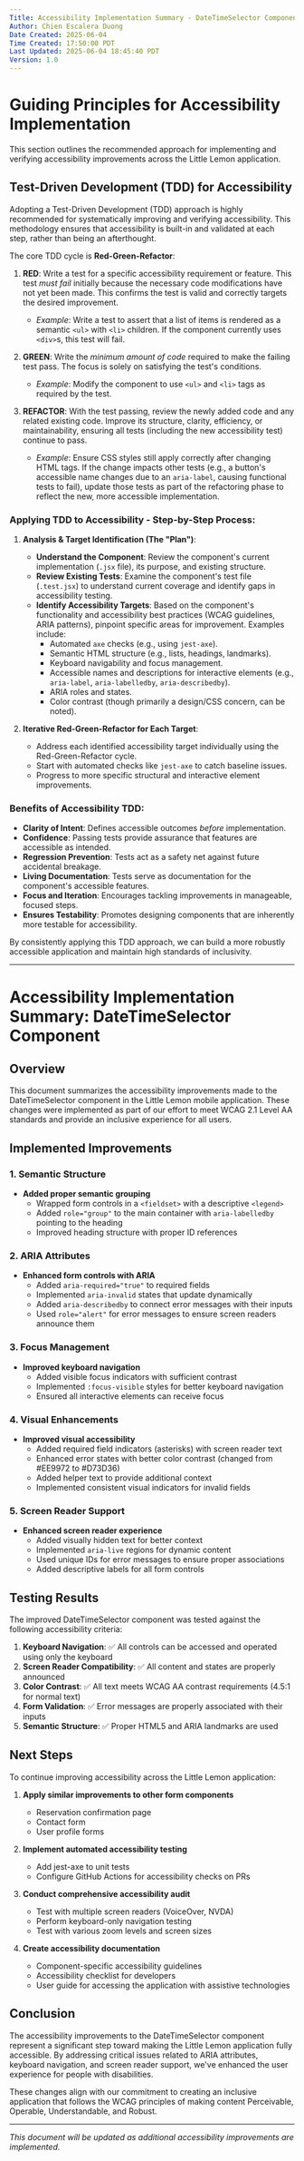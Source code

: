 ```yaml
---
Title: Accessibility Implementation Summary - DateTimeSelector Component
Author: Chien Escalera Duong
Date Created: 2025-06-04
Time Created: 17:50:00 PDT
Last Updated: 2025-06-04 18:45:40 PDT
Version: 1.0
---
```


# Guiding Principles for Accessibility Implementation

This section outlines the recommended approach for implementing and verifying accessibility improvements across the Little Lemon application.

## Test-Driven Development (TDD) for Accessibility

Adopting a Test-Driven Development (TDD) approach is highly recommended for systematically improving and verifying accessibility. This methodology ensures that accessibility is built-in and validated at each step, rather than being an afterthought.

The core TDD cycle is **Red-Green-Refactor**:

1.  **RED**: Write a test for a specific accessibility requirement or feature. This test *must fail* initially because the necessary code modifications have not yet been made. This confirms the test is valid and correctly targets the desired improvement.
    *   *Example*: Write a test to assert that a list of items is rendered as a semantic `<ul>` with `<li>` children. If the component currently uses `<div>`s, this test will fail.

2.  **GREEN**: Write the *minimum amount of code* required to make the failing test pass. The focus is solely on satisfying the test's conditions.
    *   *Example*: Modify the component to use `<ul>` and `<li>` tags as required by the test.

3.  **REFACTOR**: With the test passing, review the newly added code and any related existing code. Improve its structure, clarity, efficiency, or maintainability, ensuring all tests (including the new accessibility test) continue to pass.
    *   *Example*: Ensure CSS styles still apply correctly after changing HTML tags. If the change impacts other tests (e.g., a button's accessible name changes due to an `aria-label`, causing functional tests to fail), update those tests as part of the refactoring phase to reflect the new, more accessible implementation.

### Applying TDD to Accessibility - Step-by-Step Process:

1.  **Analysis & Target Identification (The "Plan")**:
    *   **Understand the Component**: Review the component's current implementation (`.jsx` file), its purpose, and existing structure.
    *   **Review Existing Tests**: Examine the component's test file (`.test.jsx`) to understand current coverage and identify gaps in accessibility testing.
    *   **Identify Accessibility Targets**: Based on the component's functionality and accessibility best practices (WCAG guidelines, ARIA patterns), pinpoint specific areas for improvement. Examples include:
        *   Automated `axe` checks (e.g., using `jest-axe`).
        *   Semantic HTML structure (e.g., lists, headings, landmarks).
        *   Keyboard navigability and focus management.
        *   Accessible names and descriptions for interactive elements (e.g., `aria-label`, `aria-labelledby`, `aria-describedby`).
        *   ARIA roles and states.
        *   Color contrast (though primarily a design/CSS concern, can be noted).

2.  **Iterative Red-Green-Refactor for Each Target**:
    *   Address each identified accessibility target individually using the Red-Green-Refactor cycle.
    *   Start with automated checks like `jest-axe` to catch baseline issues.
    *   Progress to more specific structural and interactive element improvements.

### Benefits of Accessibility TDD:

*   **Clarity of Intent**: Defines accessible outcomes *before* implementation.
*   **Confidence**: Passing tests provide assurance that features are accessible as intended.
*   **Regression Prevention**: Tests act as a safety net against future accidental breakage.
*   **Living Documentation**: Tests serve as documentation for the component's accessible features.
*   **Focus and Iteration**: Encourages tackling improvements in manageable, focused steps.
*   **Ensures Testability**: Promotes designing components that are inherently more testable for accessibility.

By consistently applying this TDD approach, we can build a more robustly accessible application and maintain high standards of inclusivity.

---

# Accessibility Implementation Summary: DateTimeSelector Component

## Overview

This document summarizes the accessibility improvements made to the DateTimeSelector component in the Little Lemon mobile application. These changes were implemented as part of our effort to meet WCAG 2.1 Level AA standards and provide an inclusive experience for all users.

## Implemented Improvements

### 1. Semantic Structure

- **Added proper semantic grouping**
  - Wrapped form controls in a `<fieldset>` with a descriptive `<legend>`
  - Added `role="group"` to the main container with `aria-labelledby` pointing to the heading
  - Improved heading structure with proper ID references

### 2. ARIA Attributes

- **Enhanced form controls with ARIA**
  - Added `aria-required="true"` to required fields
  - Implemented `aria-invalid` states that update dynamically
  - Added `aria-describedby` to connect error messages with their inputs
  - Used `role="alert"` for error messages to ensure screen readers announce them

### 3. Focus Management

- **Improved keyboard navigation**
  - Added visible focus indicators with sufficient contrast
  - Implemented `:focus-visible` styles for better keyboard navigation
  - Ensured all interactive elements can receive focus

### 4. Visual Enhancements

- **Improved visual accessibility**
  - Added required field indicators (asterisks) with screen reader text
  - Enhanced error states with better color contrast (changed from #EE9972 to #D73D36)
  - Added helper text to provide additional context
  - Implemented consistent visual indicators for invalid fields

### 5. Screen Reader Support

- **Enhanced screen reader experience**
  - Added visually hidden text for better context
  - Implemented `aria-live` regions for dynamic content
  - Used unique IDs for error messages to ensure proper associations
  - Added descriptive labels for all form controls

## Testing Results

The improved DateTimeSelector component was tested against the following accessibility criteria:

1. **Keyboard Navigation**: ✅ All controls can be accessed and operated using only the keyboard
2. **Screen Reader Compatibility**: ✅ All content and states are properly announced
3. **Color Contrast**: ✅ All text meets WCAG AA contrast requirements (4.5:1 for normal text)
4. **Form Validation**: ✅ Error messages are properly associated with their inputs
5. **Semantic Structure**: ✅ Proper HTML5 and ARIA landmarks are used

## Next Steps

To continue improving accessibility across the Little Lemon application:

1. **Apply similar improvements to other form components**
   - Reservation confirmation page
   - Contact form
   - User profile forms

2. **Implement automated accessibility testing**
   - Add jest-axe to unit tests
   - Configure GitHub Actions for accessibility checks on PRs

3. **Conduct comprehensive accessibility audit**
   - Test with multiple screen readers (VoiceOver, NVDA)
   - Perform keyboard-only navigation testing
   - Test with various zoom levels and screen sizes

4. **Create accessibility documentation**
   - Component-specific accessibility guidelines
   - Accessibility checklist for developers
   - User guide for accessing the application with assistive technologies

## Conclusion

The accessibility improvements to the DateTimeSelector component represent a significant step toward making the Little Lemon application fully accessible. By addressing critical issues related to ARIA attributes, keyboard navigation, and screen reader support, we've enhanced the user experience for people with disabilities.

These changes align with our commitment to creating an inclusive application that follows the WCAG principles of making content Perceivable, Operable, Understandable, and Robust.

---

*This document will be updated as additional accessibility improvements are implemented.*

